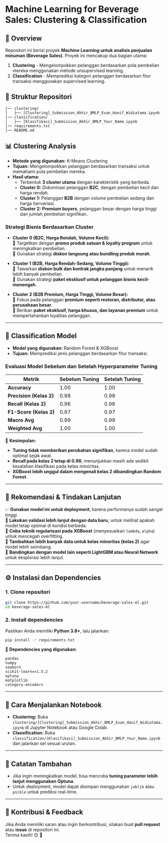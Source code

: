 # **Machine Learning for Beverage Sales: Clustering & Classification**

## **📌 Overview**

Repositori ini berisi proyek **Machine Learning untuk analisis penjualan minuman (Beverage Sales)**. Proyek ini mencakup dua bagian utama:

1. **Clustering** - Mengelompokkan pelanggan berdasarkan pola pembelian mereka menggunakan metode unsupervised learning.
2. **Classification** - Memprediksi kategori pelanggan berdasarkan fitur transaksi menggunakan supervised learning.

## **📂 Struktur Repositori**

```
│── clustering/
│   ├── [Clustering]_Submission_Akhir_BMLP_Evan_Hanif_Widiatama.ipynb
│── classification/
│   ├── [Klasifikasi]_Submission_Akhir_BMLP_Your_Name.ipynb
│── requirements.txt
│── README.md
```

## **📊 Clustering Analysis**

- **Metode yang digunakan:** K-Means Clustering
- **Tujuan:** Mengelompokkan pelanggan berdasarkan transaksi untuk memahami pola pembelian mereka.
- **Hasil utama:**
  - Terbentuk **3 cluster utama** dengan karakteristik yang berbeda.
  - **Cluster 0:** Didominasi pelanggan **B2C**, dengan pembelian kecil dan harga rendah.
  - **Cluster 1:** Pelanggan **B2B** dengan volume pembelian sedang dan harga bervariasi.
  - **Cluster 2:** **Premium buyers**, pelanggan besar dengan harga tinggi dan jumlah pembelian signifikan.

### **Strategi Bisnis Berdasarkan Cluster**

- **Cluster 0 (B2C, Harga Rendah, Volume Kecil):**  
  📌 Targetkan dengan **promo produk satuan & loyalty program** untuk meningkatkan pembelian.  
  📌 Gunakan strategi **diskon langsung atau bundling produk murah**.

- **Cluster 1 (B2B, Harga Rendah-Sedang, Volume Tinggi):**  
  📌 Tawarkan **diskon bulk dan kontrak jangka panjang** untuk menarik lebih banyak pembelian.  
  📌 Gunakan strategi **paket eksklusif untuk pelanggan bisnis kecil-menengah**.

- **Cluster 2 (B2B Premium, Harga Tinggi, Volume Besar):**  
  📌 Fokus pada pelanggan **premium seperti restoran, distributor, atau perusahaan besar**.  
  📌 Berikan **paket eksklusif, harga khusus, dan layanan premium** untuk mempertahankan loyalitas pelanggan.

---

## **🧠 Classification Model**

- **Model yang digunakan:** Random Forest & XGBoost
- **Tujuan:** Memprediksi jenis pelanggan berdasarkan fitur transaksi.

### **Evaluasi Model Sebelum dan Setelah Hyperparameter Tuning**

| **Metrik**              | **Sebelum Tuning** | **Setelah Tuning** |
| ----------------------- | ------------------ | ------------------ |
| **Accuracy**            | 1.00               | 1.00               |
| **Precision (Kelas 2)** | 0.98               | 0.98               |
| **Recall (Kelas 2)**    | 0.96               | 0.96               |
| **F1-Score (Kelas 2)**  | 0.97               | 0.97               |
| **Macro Avg**           | 0.99               | 0.99               |
| **Weighted Avg**        | 1.00               | 1.00               |

🔹 **Kesimpulan:**

- **Tuning tidak memberikan perubahan signifikan**, karena model sudah optimal sejak awal.
- **Recall pada kelas 2 tetap di 0.96**, menunjukkan masih ada sedikit kesalahan klasifikasi pada kelas minoritas.
- **XGBoost lebih unggul dalam mengenali kelas 2 dibandingkan Random Forest**.

---

## **📌 Rekomendasi & Tindakan Lanjutan**

✅ **Gunakan model ini untuk deployment**, karena performanya sudah sangat tinggi.  
🔹 **Lakukan validasi lebih lanjut dengan data baru**, untuk melihat apakah model tetap optimal di kondisi berbeda.  
🔹 **Coba teknik regularisasi pada XGBoost** (menyesuaikan `lambda`, `alpha`) untuk mencegah overfitting.  
🔹 **Tambahkan lebih banyak data untuk kelas minoritas (kelas 2)** agar model lebih seimbang.  
🔹 **Bandingkan dengan model lain seperti LightGBM atau Neural Network** untuk eksplorasi lebih lanjut.

---

## **⚙ Instalasi dan Dependencies**

### **1. Clone repositori**

```bash
git clone https://github.com/your-username/beverage-sales-ml.git
cd beverage-sales-ml
```

### **2. Install dependencies**

Pastikan Anda memiliki **Python 3.8+**, lalu jalankan:

```bash
pip install -r requirements.txt
```

📌 **Dependencies yang digunakan:**

```
pandas
numpy
seaborn
scikit-learn==1.5.2
optuna
matplotlib
category-encoders
```

---

## **🚀 Cara Menjalankan Notebook**

- **Clustering:** Buka `clustering/[Clustering]_Submission_Akhir_BMLP_Evan_Hanif_Widiatama.ipynb` di Jupyter Notebook atau Google Colab.
- **Classification:** Buka `classification/[Klasifikasi]_Submission_Akhir_BMLP_Your_Name.ipynb` dan jalankan sel sesuai urutan.

---

## **📌 Catatan Tambahan**

- Jika ingin meningkatkan model, bisa mencoba **tuning parameter lebih lanjut menggunakan Optuna**.
- Untuk deployment, model dapat disimpan menggunakan `joblib` atau `pickle` untuk prediksi real-time.

---

## **📢 Kontribusi & Feedback**

Jika Anda memiliki saran atau ingin berkontribusi, silakan buat **pull request** atau **issue** di repositori ini.  
Terima kasih! 😊 🚀
